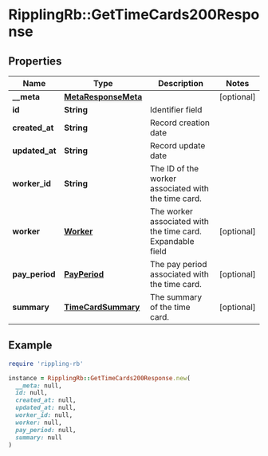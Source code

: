 # RipplingRb::GetTimeCards200Response

## Properties

| Name | Type | Description | Notes |
| ---- | ---- | ----------- | ----- |
| **__meta** | [**MetaResponseMeta**](MetaResponseMeta.md) |  | [optional] |
| **id** | **String** | Identifier field |  |
| **created_at** | **String** | Record creation date |  |
| **updated_at** | **String** | Record update date |  |
| **worker_id** | **String** | The ID of the worker associated with the time card. |  |
| **worker** | [**Worker**](Worker.md) | The worker associated with the time card.  Expandable field | [optional] |
| **pay_period** | [**PayPeriod**](PayPeriod.md) | The pay period associated with the time card. | [optional] |
| **summary** | [**TimeCardSummary**](TimeCardSummary.md) | The summary of the time card. | [optional] |

## Example

```ruby
require 'rippling-rb'

instance = RipplingRb::GetTimeCards200Response.new(
  __meta: null,
  id: null,
  created_at: null,
  updated_at: null,
  worker_id: null,
  worker: null,
  pay_period: null,
  summary: null
)
```

